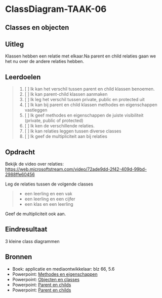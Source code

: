 # ClassDiagram-TAAK-06

## Classes en objecten

## Uitleg

Klassen hebben een relatie met elkaar.Na parent en child relaties gaan we het nu over de andere relaties hebben. 

## Leerdoelen

> 1. [ ] Ik kan het verschil tussen parent en child klassen benoemen.
> 2. [ ] Ik kan parent-child klassen aanmaken
> 3. [ ] Ik leg het verschil tussen private, public en protected uit
> 4. [ ] Ik kan bij parent en child klassen methodes en eigenschappen vastleggen
> 5. [ ] Ik geef methodes en eigenschappen de juiste visibiliteit (private, public of protected)
> 6. [ ] Ik ken de verschillende relaties.
> 7. [ ] Ik kan relaties leggen tussen diverse classes
> 8. [ ] Ik geef de multipliciteit aan bij relaties

## Opdracht
Bekijk de video over relaties: https://web.microsoftstream.com/video/72ade9dd-2f42-409d-99bd-2988ffe60456 

Leg de relaties tussen de volgende classes
> - een leerling en een vak
> - een leerling en een cijfer
> - een klas en een leerling 

Geef de multipliciteit ook aan.

## Eindresultaat
3 kleine class diagrammen

## Bronnen
- Boek: applicatie en mediaontwikkelaar: blz 66, 5.6
- Powerpoint: <a href="https://github.com/ROC-van-Amsterdam-College-Amstelland/ONTWERPEN-2/blob/master/niveau1/taak02/taak%202%20-%20methodes%20en%20eigenschappen.pdf">Methodes en eigenschappen</a>
- Powerpoint: <a href="https://github.com/ROC-van-Amsterdam-College-Amstelland/ONTWERPEN-2/blob/master/niveau1/taak01/Taak%201%20-%20objecten%20en%20classes.pdf"> Objecten en classes</a>
- Powerpoint: <a href="https://github.com/ROC-van-Amsterdam-College-Amstelland/ONTWERPEN-2/blob/master/niveau2/taak01/taak%201-%20parent%20en%20childs.pdf"> Parent en childs</a>
- Powerpoint: <a href="https://github.com/ROC-van-Amsterdam-College-Amstelland/ONTWERPEN-2/blob/master/niveau2/taak07/Les%204%20-%20relaties.pdf">Parent en childs</a>
